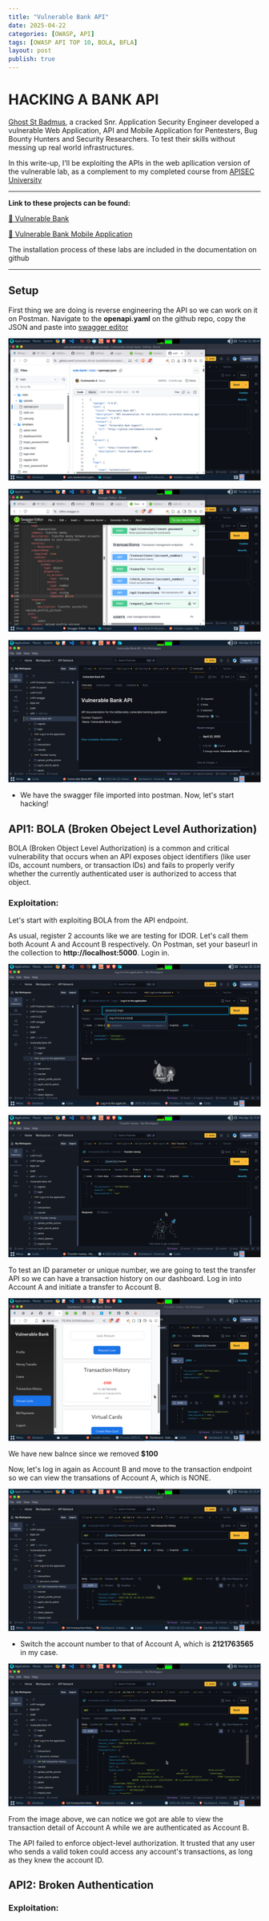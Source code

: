 ```yaml
---
title: "Vulnerable Bank API"
date: 2025-04-22
categories: [OWASP, API]
tags: [OWASP API TOP 10, BOLA, BFLA]
layout: post
publish: true
---
```


# HACKING A BANK API

[Ghost St Badmus](https://x.com/commando_skiipz?t=rPix1FAXa-vFamgkrxjjnQ&s=09), a cracked Snr. Application Security Engineer developed a vulnerable Web Application, API and Mobile Application for Pentesters, Bug Bounty Hunters and Security Researchers. To test their skills without messing up real world infrastructures.


In this write-up, I'll be exploiting the APIs in the web apllication version of the vulnerable lab, as a complement to my completed course from [APISEC University](https://university.apisec.ai/)

---

**Link to these projects can be found:**

[🏦 Vulnerable Bank](https://github.com/Commando-X/vuln-bank)

[📱 Vulnerable Bank Mobile Application](https://github.com/Commando-X/vuln-bank-mobile)


The installation process of these labs are included in the documentation on github

---

## Setup
First thing we are doing is reverse engineering the API so we can work on it on Postman. Navigate to the **openapi.yaml** on the github repo, copy the JSON and paste into [swagger editor](https://editor.swagger.io)

![alt](/assets/images/vuln-api/A1.png)


![alt](/assets/images/vuln-api/A2.png)


![alt](/assets/images/vuln-api/A3.png)


- We have the swagger file imported into postman. Now, let's start hacking!

## API1:  BOLA (Broken Obeject Level Authorization)
BOLA (Broken Object Level Authorization) is a common and critical vulnerability that occurs when an API exposes object identifiers (like user IDs, account numbers, or transaction IDs) and fails to properly verify whether the currently authenticated user is authorized to access that object.



### Exploitation:
Let's start with exploiting BOLA from the API endpoint.

As usual, register 2 accounts like we are testing for IDOR. Let's call them both Acount A and Account B respectively. On Postman, set your baseurl in the collection to **http://localhost:5000**. Login in.

![alt](/assets/images/vuln-api/A5.png)


![alt](/assets/images/vuln-api/A6.png)

To test an ID parameter or unique number, we are going to test the transfer API so we can have a transaction history on our dashboard. Log in into Account A and initiate a transfer to Account B.

![alt](/assets/images/vuln-api/A7.png)

We have new balnce since we removed **$100** 

Now, let's log in again as Account B and move to the transaction endpoint so we can view the transations of Account A, which is NONE.

![alt](/assets/images/vuln-api/A8.png)

- Switch the account number to that of Account A, which is **2121763565** in my case.

![alt](/assets/images/vuln-api/A9.png)

From the image above, we can notice we got are able to view the transaction detail of Account A while we are authenticated as Account B.

The API failed to enforce object-level authorization. It trusted that any user who sends a valid token could access any account's transactions, as long as they knew the account ID.


## API2: Broken Authentication




### Exploitation: